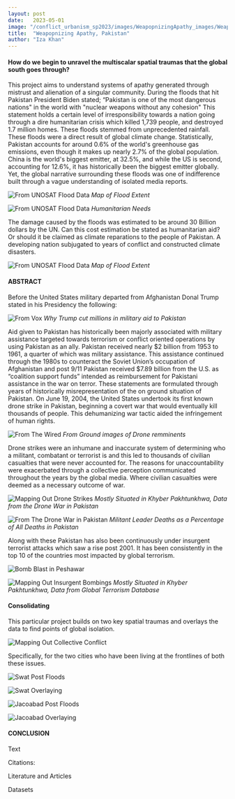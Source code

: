 ```yaml
---
layout: post
date:   2023-05-01
image: "/conflict_urbanism_sp2023/images/WeapopnizingApathy_images/WeapopnizingApathy_Pak1.jpg"
title:  "Weapopnizing Apathy, Pakistan"
author: "Iza Khan"
---
```

#### **How do we begin to unravel the multiscalar spatial traumas that the global south goes through?**  

This project aims to understand systems of apathy generated through mistrust and alienation of a singular community. During the floods that hit Pakistan President Biden stated;  “Pakistan is one of the most dangerous nations" in the world with "nuclear weapons without any cohesion"  This statement holds a certain level of irresponsibility towards a nation going through a dire humanitarian crisis which killed 1,739 people, and destroyed 1.7 million homes. These floods stemmed from unprecedented rainfall. These floods were a direct result of global climate change. Statistically, Pakistan accounts for around 0.6% of the world's greenhouse gas emissions, even though it makes up nearly 2.7% of the global population. China is the world's biggest emitter, at 32.5%, and while the US is second, accounting for 12.6%, it has historically been the biggest emitter globally. Yet, the global narrative surrounding these floods was one of indifference built through a vague understanding of isolated media reports. 
  


![From UNOSAT Flood Data](/conflict_urbanism_sp2023/WeapopnizingApathy_images/WeapopnizingApathy_Flood.jpeg)
*Map of Flood Extent*

![From UNOSAT Flood Data](/conflict_urbanism_sp2023/WeapopnizingApathy_images/WeapopnizingApathy_Pak2.jpg)
*Humanitarian Needs*

The damage caused by the floods was estimated to be around 30 Billion dollars by the UN. Can this cost estimation be stated as humanitarian aid? Or should it be claimed as climate reparations to the people of Pakistan. A developing nation subjugated to years of conflict and constructed climate disasters. 

![From UNOSAT Flood Data](/conflict_urbanism_sp2023/WeapopnizingApathy_images/WeapopnizingApathy_PakFloods1.jpg)
*Map of Flood Extent*

#### **ABSTRACT**

Before the United States military departed from Afghanistan Donal Trump stated in his Presidency the following: 

![From Vox](/conflict_urbanism_sp2023/WeapopnizingApathy_images/WeapopnizingApathy_DonaldTrump.png)
*Why Trump cut millions in military aid to Pakistan*

Aid given to Pakistan has historically been majorly associated with military assistance targeted towards terrorism or conflict oriented operations by using Pakistan as an ally. Pakistan received nearly $2 billion from 1953 to 1961, a quarter of which was military assistance. This assistance continued through the 1980s to counteract the Soviet Union’s occupation of Afghanistan and post 9/11 Pakistan received $7.89 billion from the U.S. as “coalition support funds” intended as reimbursement for Pakistani assistance in the war on terror.
These statements are formulated through years of historically misrepresentation of the on ground situation of Pakistan. On June 19, 2004, the United States undertook its first known drone strike in Pakistan, beginning a covert war that would eventually kill thousands of people. This dehumanizing war tactic aided the infringement of human rights. 

![From The Wired](/conflict_urbanism_sp2023/WeapopnizingApathy_images/WeapopnizingApathy_Drone.jpg)
*From Ground images of Drone remminents* 

Drone strikes were an inhumane and inaccurate system of determining who a militant, combatant or terrorist is and this led to thousands of civilian casualties that were never accounted for. The reasons for unaccountability were exacerbated through a collective perception communicated throughout the years by the global media. Where civilian casualties were deemed as a necessary outcome of war. 

![Mapping Out Drone Strikes](/conflict_urbanism_sp2023/WeapopnizingApathy_images/WeapopnizingApathy_PakDrones.jpeg)
*Mostly Situated in Khyber Pakhtunkhwa, Data from the Drone War in Pakistan* 

![From The Drone War in Pakistan](/conflict_urbanism_sp2023/WeapopnizingApathy_images/WeapopnizingApathy_Charts3.jpg)
*Militant Leader Deaths as a Percentage of All Deaths in Pakistan* 

 Along with these Pakistan has also been continuously under insurgent terrorist attacks which saw a rise post 2001. It has been consistently in the top 10 of the countries most impacted by global terrorism.

![Bomb Blast in Peshawar](/conflict_urbanism_sp2023/WeapopnizingApathy_images/WeapopnizingApathy_Terrorism1.jpg)

![Mapping Out Insurgent Bombings](/conflict_urbanism_sp2023/WeapopnizingApathy_images/WeapopnizingApathy_Terrorism.jpeg)
*Mostly Situated in Khyber Pakhtunkhwa, Data from Global Terrorism Database*


#### Consolidating 

This particular project builds on two key spatial traumas and overlays the data to find points of global isolation. 

![Mapping Out Collective Conflict](/conflict_urbanism_sp2023/WeapopnizingApathy_images/WeapopnizingApathy_Terrorism+Flood.jpeg)

Specifically, for the two cities who have been living at the frontlines of both these issues. 

![Swat Post Floods](/conflict_urbanism_sp2023/WeapopnizingApathy_images/WeapopnizingApathy_SwatNews.png)

![Swat Overlaying](/conflict_urbanism_sp2023/WeapopnizingApathy_images/WeapopnizingApathy_Swat.jpeg)

![Jacoabad Post Floods](/conflict_urbanism_sp2023/WeapopnizingApathy_images/WeapopnizingApathy_JacoabadNews.png)

![Jacoabad Overlaying](/conflict_urbanism_sp2023/WeapopnizingApathy_images/WeapopnizingApathy_jacobabad2.jpeg)


#### CONCLUSION

Text




Citations:

Literature and Articles

  

Datasets 

